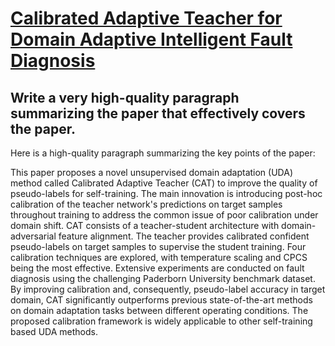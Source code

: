 # [Calibrated Adaptive Teacher for Domain Adaptive Intelligent Fault   Diagnosis](https://arxiv.org/abs/2312.02826)

## Write a very high-quality paragraph summarizing the paper that effectively covers the paper.

 Here is a high-quality paragraph summarizing the key points of the paper:

This paper proposes a novel unsupervised domain adaptation (UDA) method called Calibrated Adaptive Teacher (CAT) to improve the quality of pseudo-labels for self-training. The main innovation is introducing post-hoc calibration of the teacher network's predictions on target samples throughout training to address the common issue of poor calibration under domain shift. CAT consists of a teacher-student architecture with domain-adversarial feature alignment. The teacher provides calibrated confident pseudo-labels on target samples to supervise the student training. Four calibration techniques are explored, with temperature scaling and CPCS being the most effective. Extensive experiments are conducted on fault diagnosis using the challenging Paderborn University benchmark dataset. By improving calibration and, consequently, pseudo-label accuracy in target domain, CAT significantly outperforms previous state-of-the-art methods on domain adaptation tasks between different operating conditions. The proposed calibration framework is widely applicable to other self-training based UDA methods.
